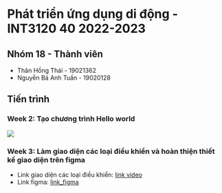 ﻿# Phát triển ứng dụng di động - INT3120 40 2022-2023

## Nhóm 18 - Thành  viên

- Thân Hồng Thái - 19021362
- Nguyễn Bá Anh Tuấn - 19020128

## Tiến trình
### Week 2: Tạo chương trình Hello world
![](https://lh3.googleusercontent.com/o0qfv7_BV8rKKrcT4VP9VuFOJivDkzIlGo3SBplPx5JcG1IHyZz0uOZ36YfCZ-zUXbGAqn-ahH4LD_7O-HrSzftw0S94UsdK0clmdXJ4GTMU-_d39BXizKJnKBR3GqmicoMqUqitvLl4M9Yjj0BUOpt3IwYjo7jz6zLFN6oc04THLv9ARJ1J2LDV8cc4HY0joEM5TpNuAWAjY-0MVLVvGHO_8evKeKa3yNns0CDImYBmMEH-S0IM1vcdWGnTU_ZvkD03wl5SdIQh0J20tAGrYLP1MlE169afcFEpIn6Z_WnFVIJYJiO_COhUYWGU5l72aPfqTbgWNJ_LmzkdsZxLBZig4dLPgDrIELV9Gc0hkTI3nl0cLC9S4e-SX8W3EUBKgZa5R3Y26XuzejiifsYnYyKxKXw-WJFO3w_4bpvuk5At23qQUcQVsRSWohWp6zFs9ihuY_CrPKBWs79IQsLX1AskfPCaysFAsNC6JuOzEk8g0DsEDJ5VpX9ACh9vs3rlhm2UNbCcT5v0qRgEJ591RYf0O9GP7GQp9VTEfvZXTAWHZdS9gjZCrcFZkPIWPXSkv8H0pnbqsLr1Ga_jVKcB-7hmiPIemZr09wIkBjOLtA7znKc0PPXrpSM3sCqMGFPMgWMsxjRRv6C_7kaYWMMglOPzLJII3M--kgtLW95qRYg7P8JOGQlZxE0N32dVcL9ThOrySlBacAmOYcr_QPlp01zJ459QJoL3QiU3d9ukMRTa81VCW3dPQMSH3tZXCDTNdhzy9ZsAPb7LsMwwaB9BPBHQvAnz-HwR=w1740-h979-no?authuser=0)  

### Week 3: Làm giao diện các loại điều khiển và hoàn thiện thiết kế giao diện trên figma
* Link giao diện các loại điều khiển: [link video](https://drive.google.com/file/d/1FvUcw8nv4vxc9YjR09yIoXD-PBgKfPWi/view)
* Link figma: [link_figma](https://www.figma.com/file/XJTnkixrUBVHplZjH1I3nU/worldaily-UI?node-id=0%3A1)
